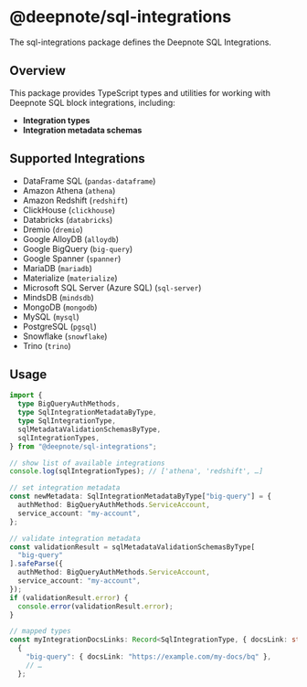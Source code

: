 # @deepnote/sql-integrations

The sql-integrations package defines the Deepnote SQL Integrations.

## Overview

This package provides TypeScript types and utilities for working with Deepnote SQL block integrations, including:

- **Integration types**
- **Integration metadata schemas**

## Supported Integrations

- DataFrame SQL (`pandas-dataframe`)
- Amazon Athena (`athena`)
- Amazon Redshift (`redshift`)
- ClickHouse (`clickhouse`)
- Databricks (`databricks`)
- Dremio (`dremio`)
- Google AlloyDB (`alloydb`)
- Google BigQuery (`big-query`)
- Google Spanner (`spanner`)
- MariaDB (`mariadb`)
- Materialize (`materialize`)
- Microsoft SQL Server (Azure SQL) (`sql-server`)
- MindsDB (`mindsdb`)
- MongoDB (`mongodb`)
- MySQL (`mysql`)
- PostgreSQL (`pgsql`)
- Snowflake (`snowflake`)
- Trino (`trino`)

## Usage

```ts
import {
  type BigQueryAuthMethods,
  type SqlIntegrationMetadataByType,
  type SqlIntegrationType,
  sqlMetadataValidationSchemasByType,
  sqlIntegrationTypes,
} from "@deepnote/sql-integrations";

// show list of available integrations
console.log(sqlIntegrationTypes); // ['athena', 'redshift', …]

// set integration metadata
const newMetadata: SqlIntegrationMetadataByType["big-query"] = {
  authMethod: BigQueryAuthMethods.ServiceAccount,
  service_account: "my-account",
};

// validate integration metadata
const validationResult = sqlMetadataValidationSchemasByType[
  "big-query"
].safeParse({
  authMethod: BigQueryAuthMethods.ServiceAccount,
  service_account: "my-account",
});
if (validationResult.error) {
  console.error(validationResult.error);
}

// mapped types
const myIntegrationDocsLinks: Record<SqlIntegrationType, { docsLink: string }> =
  {
    "big-query": { docsLink: "https://example.com/my-docs/bq" },
    // …
  };
```
